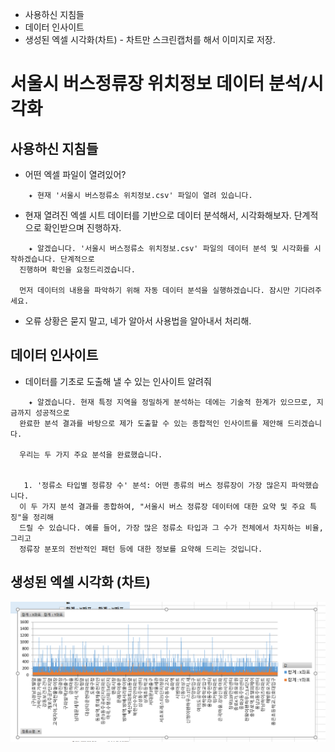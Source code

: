 + 사용하신 지침들
+ 데이터 인사이트
+ 생성된 엑셀 시각화(차트) - 차트만 스크린캡처를 해서 이미지로 저장.
# 서울시 버스정류장 위치정보 데이터 분석/시각화

## 사용하신 지침들

+ 어떤 엑셀 파일이 열려있어?

```
    ✦ 현재 '서울시 버스정류소 위치정보.csv' 파일이 열려 있습니다.
```

+ 현재 열려진 엑셀 시트 데이터를 기반으로 데이터 분석해서, 시각화해보자. 단계적으로 확인받으며 진행하자.

```
    ✦ 알겠습니다. '서울시 버스정류소 위치정보.csv' 파일의 데이터 분석 및 시각화를 시작하겠습니다. 단계적으로
  진행하며 확인을 요청드리겠습니다.

  먼저 데이터의 내용을 파악하기 위해 자동 데이터 분석을 실행하겠습니다. 잠시만 기다려주세요.
  ```

+ 오류 상황은 묻지 말고, 네가 알아서 사용법을 알아내서 처리해.


## 데이터 인사이트

+ 데이터를 기초로 도출해 낼 수 있는 인사이트 알려줘

```
    ✦ 알겠습니다. 현재 특정 지역을 정밀하게 분석하는 데에는 기술적 한계가 있으므로, 지금까지 성공적으로
  완료한 분석 결과를 바탕으로 제가 도출할 수 있는 종합적인 인사이트를 제안해 드리겠습니다.

  우리는 두 가지 주요 분석을 완료했습니다.


   1. '정류소 타입별 정류장 수' 분석: 어떤 종류의 버스 정류장이 가장 많은지 파악했습니다.
  이 두 가지 분석 결과를 종합하여, "서울시 버스 정류장 데이터에 대한 요약 및 주요 특징"을 정리해
  드릴 수 있습니다. 예를 들어, 가장 많은 정류소 타입과 그 수가 전체에서 차지하는 비율, 그리고
  정류장 분포의 전반적인 패턴 등에 대한 정보를 요약해 드리는 것입니다.

```
## 생성된 엑셀 시각화 (차트)

![](./chart1.png)